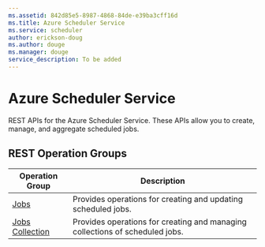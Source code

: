 ```yaml
---
ms.assetid: 842d85e5-8987-4868-84de-e39ba3cff16d
ms.title: Azure Scheduler Service
ms.service: scheduler
author: erickson-doug
ms.author: douge
ms.manager: douge
service_description: To be added
---
```



# Azure Scheduler Service

REST APIs for the Azure Scheduler Service. These APIs allow you to create, manage, and aggregate scheduled jobs.

## REST Operation Groups

| Operation Group | Description |
|-----------------|-------------|
| [Jobs](xref:management.azure.com.scheduler.jobs) | Provides operations for creating and updating scheduled jobs.            |
| [Jobs Collection](xref:management.azure.com.scheduler.jobcollections)           | Provides operations for creating and managing collections of scheduled jobs.      |
